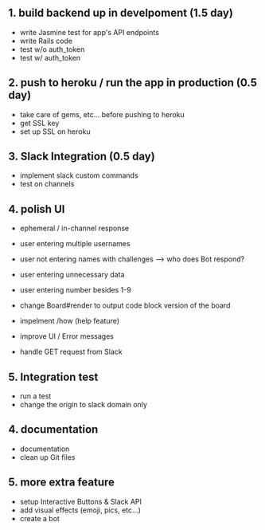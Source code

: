 ## 1. build backend up in develpoment (1.5 day)
* write Jasmine test for app's API endpoints
* write Rails code
* test w/o auth_token
* test w/ auth_token

## 2. push to heroku / run the app in production (0.5 day)
* take care of gems, etc... before pushing to heroku
* get SSL key
* set up SSL on heroku

## 3. Slack Integration (0.5 day)
* implement slack custom commands
* test on channels

## 4. polish UI
* ephemeral / in-channel response
* user entering multiple usernames
* user not entering names with challenges --> who does Bot respond?
* user entering unnecessary data
* user entering number besides 1-9

* change Board#render to output code block version of the board
* impelment /how (help feature)
* improve UI / Error messages
* handle GET request from Slack

## 5. Integration test
* run a test
* change the origin to slack domain only

## 4. documentation
* documentation
* clean up Git files

## 5. more extra feature
* setup Interactive Buttons & Slack API
* add visual effects (emoji, pics, etc...)
* create a bot
